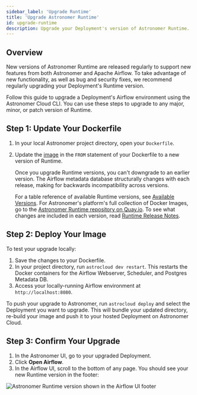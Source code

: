 ```yaml
---
sidebar_label: 'Upgrade Runtime'
title: 'Upgrade Astronomer Runtime'
id: upgrade-runtime
description: Upgrade your Deployment's version of Astronomer Runtime.
---
```


## Overview

New versions of Astronomer Runtime are released regularly to support new features from both Astronomer and Apache Airflow. To take advantage of new functionality, as well as bug and security fixes, we recommend regularly upgrading your Deployment's Runtime version.

Follow this guide to upgrade a Deployment's Airflow environment using the Astronomer Cloud CLI. You can use these steps to upgrade to any major, minor, or patch version of Runtime.

## Step 1: Update Your Dockerfile

1. In your local Astronomer project directory, open your `Dockerfile`.
2. Update the [image](runtime-version-lifecycle-policy.md#runtime-images) in the `FROM` statement of your Dockerfile to a new version of Runtime.

    Once you upgrade Runtime versions, you can't downgrade to an earlier version. The Airflow metadata database structurally changes with each release, making for backwards incompatibility across versions.

    For a table reference of available Runtime versions, see [Available Versions](runtime-version-lifecycle-policy.md#available-runtime-versions). For Astronomer's platform's full collection of Docker Images, go to the [Astronomer Runtime repository on Quay.io](https://quay.io/repository/astronomer/astro-runtime?tab=tags). To see what changes are included in each version, read [Runtime Release Notes](runtime-release-notes.md).

## Step 2: Deploy Your Image

To test your upgrade locally:

1. Save the changes to your Dockerfile.
2. In your project directory, run `astrocloud dev restart`. This restarts the Docker containers for the Airflow Webserver, Scheduler, and Postgres Metadata DB.
3. Access your locally-running Airflow environment at `http://localhost:8080`.

To push your upgrade to Astronomer, run `astrocloud deploy` and select the Deployment you want to upgrade. This will bundle your updated directory, re-build your image and push it to your hosted Deployment on Astronomer Cloud.

## Step 3: Confirm Your Upgrade

1. In the Astronomer UI, go to your upgraded Deployment.
2. Click **Open Airflow**.
3. In the Airflow UI, scroll to the bottom of any page. You should see your new Runtime version in the footer:

<div class="text--center">
  <img src="/img/docs/version-footer.png" alt="Astronomer Runtime version shown in the Airflow UI footer" />
</div>
